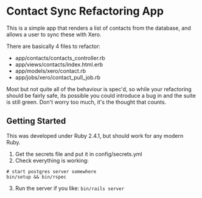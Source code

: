 # Contact Sync Refactoring App

This is a simple app that renders a list of contacts from the database,
and allows a user to sync these with Xero.

There are basically 4 files to refactor:

* app/contacts/contacts_controller.rb
* app/views/contacts/index.html.erb
* app/models/xero/contact.rb
* app/jobs/xero/contact_pull_job.rb

Most but not quite all of the behaviour is spec'd, so while your refactoring
should be fairly safe, its possible you could introduce a bug in and the suite
is still green. Don't worry too much, it's the thought that counts.


## Getting Started

This was developed under Ruby 2.4.1, but should work for any modern Ruby.

1. Get the secrets file and put it in config/secrets.yml
2. Check everything is working:
```
# start postgres server somewhere
bin/setup && bin/rspec
```
3. Run the server if you like: `bin/rails server`
